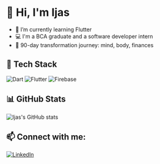 # 👋 Hi, I'm Ijas
- 🌱 I’m currently learning Flutter
- 💻 I'm a BCA graduate and a software developer intern
- 🧠 90-day transformation journey: mind, body, finances

## 🚀 Tech Stack
![Dart](https://img.shields.io/badge/Dart-0175C2?logo=dart&logoColor=white)
![Flutter](https://img.shields.io/badge/Flutter-02569B?logo=flutter&logoColor=white)
![Firebase](https://img.shields.io/badge/Firebase-FFCA28?logo=firebase&logoColor=black)

## 📊 GitHub Stats
![Ijas's GitHub stats](https://github-readme-stats.vercel.app/api?username=yourusername&show_icons=true&theme=radical)

## 📫 Connect with me:
[![LinkedIn](https://img.shields.io/badge/LinkedIn-blue?logo=linkedin&logoColor=white)](https://www.linkedin.com/in/yourusername)
